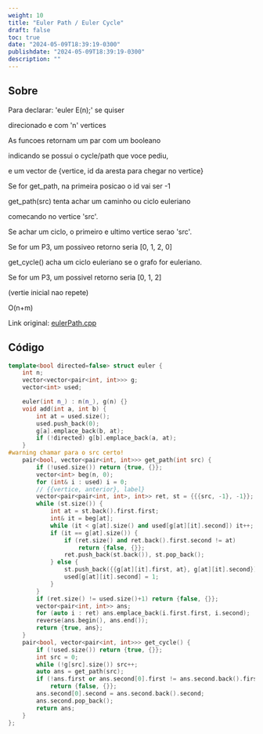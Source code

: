 ```yaml
---
weight: 10
title: "Euler Path / Euler Cycle"
draft: false
toc: true
date: "2024-05-09T18:39:19-0300"
publishdate: "2024-05-09T18:39:19-0300"
description: ""
---
```


## Sobre
 Para declarar: 'euler<true> E(n);' se quiser

 direcionado e com 'n' vertices

 As funcoes retornam um par com um booleano

 indicando se possui o cycle/path que voce pediu,

 e um vector de {vertice, id da aresta para chegar no vertice}

 Se for get_path, na primeira posicao o id vai ser -1

 get_path(src) tenta achar um caminho ou ciclo euleriano

 comecando no vertice 'src'.

 Se achar um ciclo, o primeiro e ultimo vertice serao 'src'.

 Se for um P3, um possiveo retorno seria [0, 1, 2, 0]

 get_cycle() acha um ciclo euleriano se o grafo for euleriano.

 Se for um P3, um possivel retorno seria [0, 1, 2]

 (vertie inicial nao repete)



 O(n+m)



Link original: [eulerPath.cpp](https://github.com/brunomaletta/Biblioteca/tree/master/Codigo/Grafos/eulerPath.cpp)

## Código
```cpp
template<bool directed=false> struct euler {
	int n;
	vector<vector<pair<int, int>>> g;
	vector<int> used;

	euler(int n_) : n(n_), g(n) {}
	void add(int a, int b) {
		int at = used.size();
		used.push_back(0);
		g[a].emplace_back(b, at);
		if (!directed) g[b].emplace_back(a, at);
	}
#warning chamar para o src certo!
	pair<bool, vector<pair<int, int>>> get_path(int src) {
		if (!used.size()) return {true, {}};
		vector<int> beg(n, 0);
		for (int& i : used) i = 0;
		// {{vertice, anterior}, label}
		vector<pair<pair<int, int>, int>> ret, st = {{{src, -1}, -1}};
		while (st.size()) {
			int at = st.back().first.first;
			int& it = beg[at];
			while (it < g[at].size() and used[g[at][it].second]) it++;
			if (it == g[at].size()) {
				if (ret.size() and ret.back().first.second != at)
					return {false, {}};
				ret.push_back(st.back()), st.pop_back();
			} else {
				st.push_back({{g[at][it].first, at}, g[at][it].second});
				used[g[at][it].second] = 1;
			}
		}
		if (ret.size() != used.size()+1) return {false, {}};
		vector<pair<int, int>> ans;
		for (auto i : ret) ans.emplace_back(i.first.first, i.second);
		reverse(ans.begin(), ans.end());
		return {true, ans};
	}
	pair<bool, vector<pair<int, int>>> get_cycle() {
		if (!used.size()) return {true, {}};
		int src = 0;
		while (!g[src].size()) src++;
		auto ans = get_path(src);
		if (!ans.first or ans.second[0].first != ans.second.back().first)
			return {false, {}};
		ans.second[0].second = ans.second.back().second;
		ans.second.pop_back();
		return ans;
	}
};
```
